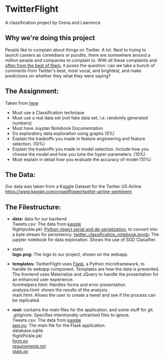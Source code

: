 # TwitterFlight
A classification project by Oreva and Lawrence

## Why we're doing this project
People like to complain about things on Twitter. A lot. Next to trying to launch careers as comedians or pundits, there are somewhere around a million people and companies to complain to. With all these complaints and [often from the best of them](https://www.thewrap.com/john-podhoretz-declares-victory-in-war-with-nyc-restaurant-chain/), it poses the question: can we take a bunch of comments from Twitter's best, most vocal, and brightest, and make predictions on whether they what they were saying?

## The Assignment:
Taken from [here](https://mycourses.unh.edu/courses/48074/assignments/306480)
- Must use a Classification technique 
- Must use a real data set (not fake data set, i.e. randomly generated numbers) 
- Must have Juypter Notebook Documentation
- Do exploratory data exploration using graphs  (5%)
- Explain the tradeoffs you made in feature engineering and feature selection. (10%)
- Explain the tradeoffs you made in model selection. Include how you choose the model and how you tune the hyper-parameters.  (10%)
- Must explain in detail how you evaluate the accuracy of model (10%)

## The Data:
Our data was taken from a Kaggle Dataset for the Twitter US Airline https://www.kaggle.com/crowdflower/twitter-airline-sentiment

## The Filestructure:
- **data:** data for our backend  
Tweets.csv: The data from [kaggle](https://www.kaggle.com/crowdflower/twitter-airline-sentiment)  
flightpickle.pkl: [Python object serial and de-serialization](https://pythontips.com/2013/08/02/what-is-pickle-in-python/), to convert into a byte stream for persistency.
[twitter_classification_notebook.ipynb](https://github.com/lawrencethomp/twitterFlight/blob/master/workspace/twitterFlight/data/twitter_classification_notebook.ipynb): The jupyter notebook for data exploration. Shows the use of SGD Classifier.  

- static  
**logo.png:** The logo to our project, shown on the webapp.

- **templates:** TwitterFlight uses [Flask](http://flask.pocoo.org/), a Python microframework, to handle its webapp component. Templates are how the data is presented. The frontend uses Materialize and JQuery to handle the presentation for an enhanced user experience.  
formhelpers.html: Handles forms and error presentation.  
analysis.html: shows the results of the analysis.  
main.html: Allows the user to create a tweet and see if the process can be replicated.  

- **root:** contains the main files for the application, and some stuff for git.  
    .gitignore: Specifies intentionally untracked files to ignore.  
    Tweets.csv: The data from [kaggle](https://www.kaggle.com/crowdflower/twitter-airline-sentiment)  
    [app.py](https://github.com/lawrencethomp/twitterFlight/blob/master/workspace/twitterFlight/app.py): The main file for the Flask application.   
    database.sqlite  
    flightPickle.pkl  
    [form.py](https://github.com/lawrencethomp/twitterFlight/blob/master/workspace/twitterFlight/form.py)  
    [requirements.txt](https://github.com/lawrencethomp/twitterFlight/blob/master/workspace/twitterFlight/requirements.txt):  
    [stats.py](https://github.com/lawrencethomp/twitterFlight/blob/master/workspace/twitterFlight/stats.py)  

